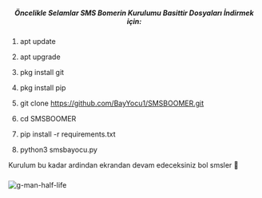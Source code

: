 <h5 align="center">Öncelikle Selamlar SMS Bomerin Kurulumu Basittir Dosyaları İndirmek için:</h5>

1. apt update

2. apt upgrade

3. pkg install git

4. pkg install pip

5. git clone https://github.com/BayYocu1/SMSBOOMER.git

6. cd SMSBOOMER

7. pip install -r requirements.txt

8. python3 smsbayocu.py

Kurulum bu kadar ardindan ekrandan devam edeceksiniz bol smsler 🤡

###

![g-man-half-life](https://github.com/BayYocu1/SMSBOOMER/assets/96070521/2be396ac-43a0-403b-b002-f0a871bfb918)
